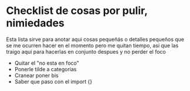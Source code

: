 # Checklist de cosas por pulir, nimiedades

Esta lista sirve para anotar aqui cosas pequeñás o detalles pequeños que se me ocurren hacer en el momento pero me quitan tiempo, asi que las traigo aqui para hacerlas en conjunto despues y no perder el foco

- Quitar el "no esta en foco"
- Ponerle tilde a categorias
- Cranear poner bis
- Saber que paso con el import {}